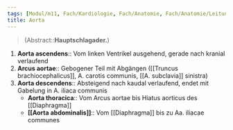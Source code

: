 ```yaml
---
tags: [Modul/m11, Fach/Kardiologie, Fach/Anatomie, Fach/Anatomie/Leitungsbahn/Arterie]
title: Aorta
---
```

> (Abstract::**Hauptschlagader.**)
1. **Aorta ascendens**:: Vom linken Ventrikel ausgehend, gerade nach kranial verlaufend
2. **Arcus aortae**:: Gebogener Teil mit Abgängen ([[Truncus brachiocephalicus]], A. carotis communis, [[A. subclavia]] sinistra)
3. **Aorta descendens**:: Absteigend nach kaudal verlaufend, endet mit Gabelung in A. iliaca communis
	- **Aorta thoracica**:: Vom Arcus aortae bis Hiatus aorticus des [[Diaphragma]]
	- **[[Aorta abdominalis]]**:: Vom [[Diaphragma]] bis zu Aa. iliacae communes